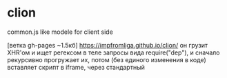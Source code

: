 # clion
common.js like modele for client side

[ветка gh-pages ~1.5кб] https://impfromliga.github.io/clion/
он грузит XHR'ом и ищет регексом в теле запросы вида require("dep"), и сначало рекурсивно прогружает их, потом (без единого изменения в коде) вставляет скрипт в iframe, через стандартный <script src="dep.js"> (повторной загрузки не происходит, т.к. XHR'ответ браузером кешируется) В результате в отладчике мы видим неизменный код и номера строк и источники скриптов не путаются как в случае обертки.

[ветка master ~1кб] первая версия с оберткой принцип рекурсии тот же самый, но в отличае от популярного для таких библиотек решения с пухлой оберткой на колбеках делается минимальная "(function(){/*code*/})()" только чтобы нэймспейс уберечь.
соединение же модулей до тупого просто:
в глобал добавляется объект "replace = {}"
происходит replace(regex) по исходникам, зменяются
"module.export =" на "require[dep] ="
"= require(dep)" на "= require[dep]"
т.к. за очередностью вставки следит парсер "= require[dep]" всегда будет доступен
код модуля слегка меняется но при дебаге остается максимально лаконичным

ИТОГО:

плюс master версии в том, что она максимально компактна и лаконична, и в том что она работает по принципу билдера, это значит ее вывод легко можно использовать для прекомпиляции проекта, находя при том компромис удобства и для дебага.

плюс gh-pages версии - она максимально удобна для дебага
